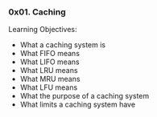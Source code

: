 ### 0x01. Caching

Learning Objectives:
   - What a caching system is
   - What FIFO means
   - What LIFO means
   - What LRU means
   - What MRU means
   - What LFU means
   - What the purpose of a caching system
   - What limits a caching system have

